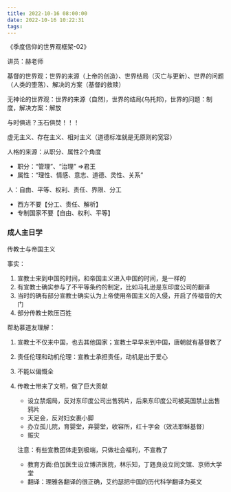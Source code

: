 ```yaml
---
title: 2022-10-16 08:00:00
date: 2022-10-16 10:22:31
tags:
---
```


《季度信仰的世界观框架-02》

讲员：赫老师

基督的世界观：世界的来源（上帝的创造）、世界结局（灭亡与更新）、世界的问题（人类的堕落）、解决的方案（基督的救赎）

无神论的世界观：世界的来源（自然)，世界的结局(乌托邦)，世界的问题：制度，解决方案：解放

与时俱进？玉石俱焚！！！

虚无主义、存在主义、相对主义（道德标准就是无原则的宽容）





人格的来源：从职分、属性2个角度

- 职分：“管理”、“治理” =>君王
- 属性：“理性、情感、意志、道德、灵性、关系”



人：自由、平等、权利、责任、界限、分工

- 西方不要【分工、责任、解析】
- 专制国家不要【自由、权利、平等】





### 成人主日学

传教士与帝国主义

事实：

1. 宣教士来到中国的时间，和帝国主义进入中国的时间，是一样的
2. 有宣教士确实参与了不平等条约的制定，比如马礼逊是东印度公司的翻译
3. 当时的确有部分宣教士确实认为上帝使用帝国主义的入侵，开启了传福音的大门
4. 部分传教士欺压百姓

帮助慕道友理解：

1. 宣教士不仅来中国，也去其他国家；宣教士早早来到中国，唐朝就有基督教了

2. 责任伦理和动机伦理：宣教士承担责任，动机是出于爱心

3. 不能以偏慨全

4. 传教士带来了文明，做了巨大贡献

   - 设立禁烟局，反对东印度公司出售鸦片，后来东印度公司被英国禁止出售鸦片
   - 天足会，反对妇女裹小脚
   - 办立孤儿院，育婴堂，弃婴堂，收容所，红十字会（效法耶稣基督）
   - 赈灾

   注意：有些宣教团体走到极端，只做社会福利，不宣教了

   - 教育方面:伯加医生设立博济医院，林乐知，丁韪良设立同文馆、京师大学堂
   - 翻译：理雅各翻译的很正确，艾约瑟把中国的历代科学翻译为英文



